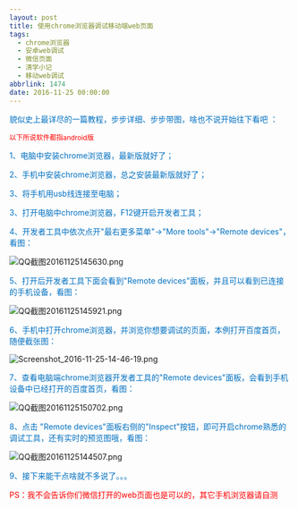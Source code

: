 ```yaml
---
layout: post
title: 使用chrome浏览器调试移动端web页面
tags:
  - chrome浏览器
  - 安卓web调试
  - 微信页面
  - 清学小记
  - 移动web调试
abbrlink: 1474
date: 2016-11-25 00:00:00
---
```


<!-- build time:Sat Jun 23 2018 12:05:15 GMT+0800 (中国标准时间) -->

<span style="color:#0070c0">貌似史上最详尽的一篇教程，步步详细、步步带图，啥也不说开始往下看吧</span> <span style="color:#0070c0">：</span>

<span style="color:#0070c0"><span style="font-size:12px"><span style="font-size:12px;color:red">以下所说软件都指android版</span></span></span>

<span style="color:#0070c0">1、电脑中安装chrome浏览器，最新版就好了；</span>

<span style="color:#0070c0">2、手机中安装chrome浏览器，总之安装最新版就好了；</span>

<span style="color:#0070c0">3、将手机用usb线连接至电脑；</span>

<span style="color:#0070c0">3、打开电脑中chrome浏览器，F12键开启开发者工具；</span>

<span style="color:#0070c0">4、开发者工具中依次点开"最右更多菜单"→"More tools"→"Remote devices"，看图：</span>

![QQ截图20161125145630.png](http://image.bmqy.net/uploads/2016/11/1480057203591808.png "1480057203591808.png")

<span style="color:#0070c0">5、打开后开发者工具下面会看到"Remote devices"面板，并且可以看到已连接的手机设备，看图：</span>

![QQ截图20161125145921.png](http://image.bmqy.net/uploads/2016/11/1480057316714922.png "1480057316714922.png")

<span style="color:#0070c0">6、手机中打开chrome浏览器，并浏览你想要调试的页面，本例打开百度首页，随便截张图：</span>

![Screenshot_2016-11-25-14-46-19.png](http://image.bmqy.net/uploads/2016/11/1480057550794329.png "1480057550794329.png")

<span style="color:#0070c0">7、查看电脑端chrome浏览器开发者工具的"Remote devices"面板，会看到手机设备中已经打开的百度首页，看图：</span>

![QQ截图20161125150702.png](http://image.bmqy.net/uploads/2016/11/1480057765149522.png "1480057765149522.png")

<span style="color:#0070c0">8、点击 <span style="font-size:14px;color:#0070c0">"Remote devices"面板</span>右侧的"Inspect"按钮，即可开启chrome熟悉的调试工具，还有实时的预览图哦，看图：</span>

![QQ截图20161125144507.png](http://image.bmqy.net/uploads/2016/11/1480057830643776.png "1480057830643776.png")

<span style="color:#0070c0">9、接下来能干点啥就不多说了。。。</span>

<span style="color:#0070c0"><span style="color:red">PS：我不会告诉你们微信打开的web页面也是可以的，其它手机浏览器请自测</span></span>
<!-- rebuild by neat -->